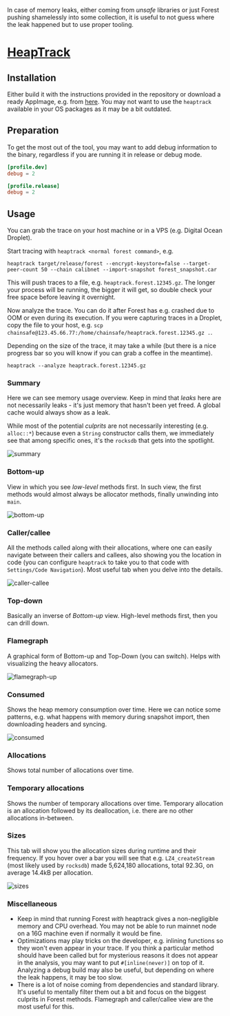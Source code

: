 In case of memory leaks, either coming from *unsafe* libraries or just Forest pushing shamelessly into some collection, it is useful to not guess where the leak happened but to use proper tooling.

# [HeapTrack](https://github.com/KDE/heaptrack)

## Installation
Either build it with the instructions provided in the repository or download a ready AppImage, e.g. from [here](https://invent.kde.org/sdk/heaptrack/-/releases). You may not want to use the `heaptrack` available in your OS packages as it may be a bit outdated.

## Preparation
To get the most out of the tool, you may want to add debug information to the binary, regardless if you are running it in release or debug mode.

```toml
[profile.dev]
debug = 2

[profile.release]
debug = 2
```

## Usage
You can grab the trace on your host machine or in a VPS (e.g. Digital Ocean Droplet). 

Start tracing with `heaptrack <normal forest command>`, e.g. 

```
heaptrack target/release/forest --encrypt-keystore=false --target-peer-count 50 --chain calibnet --import-snapshot forest_snapshot.car
```

This will push traces to a file, e.g. `heaptrack.forest.12345.gz`. The longer your process will be running, the bigger it will get, so double check your free space before leaving it overnight.

Now analyze the trace. You can do it after Forest has e.g. crashed due to OOM or even during its execution. If you were capturing traces in a Droplet, copy the file to your host, e.g. `scp chainsafe@123.45.66.77:/home/chainsafe/heaptrack.forest.12345.gz .`.

Depending on the size of the trace, it may take a while (but there is a nice progress bar so you will know if you can grab a coffee in the meantime).

```
heaptrack --analyze heaptrack.forest.12345.gz
```



### Summary
Here we can see memory usage overview. Keep in mind that *leaks* here are not necessarily leaks - it's just memory that hasn't been yet freed. A global cache would always show as a leak.

While most of the potential *culprits* are not necessarily interesting (e.g. `alloc::*`) because even a `String` constructor calls them, we immediately see that among specific ones, it's the `rocksdb` that gets into the spotlight.

![summary](heaptrack/summary.png)

### Bottom-up
View in which you see *low-level* methods first. In such view, the first methods would almost always be allocator methods, finally unwinding into `main`.

![bottom-up](heaptrack/bottom_up.png)

### Caller/callee
All the methods called along with their allocations, where one can easily navigate between their callers and callees, also showing you the location in code (you can configure `heaptrack` to take you to that code with `Settings/Code Navigation`). Most useful tab when you delve into the details.

![caller-callee](heaptrack/caller_callee.png)

### Top-down 
Basically an inverse of *Bottom-up* view. High-level methods first, then you can drill down.

### Flamegraph
A graphical form of Bottom-up and Top-Down (you can switch). Helps with visualizing the heavy allocators.

![flamegraph-up](heaptrack/flamegraph.png)

### Consumed
Shows the heap memory consumption over time. Here we can notice some patterns, e.g. what happens with memory during snapshot import, then downloading headers and syncing.

![consumed](heaptrack/consumed.png)

### Allocations
Shows total number of allocations over time.

### Temporary allocations
Shows the number of temporary allocations over time. Temporary allocation is an allocation followed by its deallocation, i.e. there are no other allocations in-between.

### Sizes

This tab will show you the allocation sizes during runtime and their frequency. If you hover over a bar you will see that e.g. `LZ4_createStream` (most likely used by `rocksdb`) made 5,624,180 allocations, total 92.3G, on average 14.4kB per allocation.

![sizes](heaptrack/sizes.png)

### Miscellaneous

- Keep in mind that running Forest *with* heaptrack gives a non-negligible memory and CPU overhead. You may not be able to run mainnet node on a 16G machine even if normally it would be fine.
- Optimizations may play tricks on the developer, e.g. inlining functions so they won't even appear in your trace. If you think a particular method should have been called but for mysterious reasons it does not appear in the analysis, you may want to put `#[inline(never)]` on top of it. Analyzing a debug build may also be useful, but depending on where the leak happens, it may be too slow.
- There is a lot of noise coming from dependencies and standard library. It's useful to mentally filter them out a bit and focus on the biggest culprits in Forest methods. Flamegraph and caller/callee view are the most useful for this.
